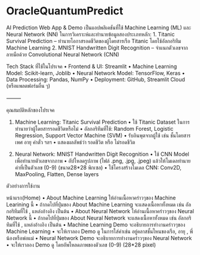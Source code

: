 # OracleQuantumPredict

AI Prediction Web App & Demo เป็นแอปพลิเคชันที่ใช้ Machine Learning (ML) และ Neural Network (NN) ในการวิเคราะห์และทำนายข้อมูลสองประเภทหลัก:
	1.	Titanic Survival Prediction – ทำนายโอกาสรอดชีวิตของผู้โดยสารเรือ Titanic โดยใช้อัลกอริทึม Machine Learning
	2.	MNIST Handwritten Digit Recognition – จำแนกตัวเลขจากลายมือด้วย Convolutional Neural Network (CNN)

 Tech Stack ที่ใช้ในโปรเจค
	•	Frontend & UI: Streamlit
	•	Machine Learning Model: Scikit-learn, Joblib
	•	Neural Network Model: TensorFlow, Keras
	•	Data Processing: Pandas, NumPy
	•	Deployment: GitHub, Streamlit Cloud (หรือแพลตฟอร์มอื่น ๆ)

⸻

 คุณสมบัติหลักของโปรเจค

 1. Machine Learning: Titanic Survival Prediction
	•	ใช้ Titanic Dataset ในการทำนายว่าผู้โดยสารรอดชีวิตหรือไม่
	•	อัลกอริทึมที่ใช้: Random Forest, Logistic Regression, Support Vector Machine (SVM)
	•	รับอินพุตจากผู้ใช้ เช่น ชั้นโดยสาร เพศ อายุ ค่าตั๋ว ฯลฯ
	•	แสดงผลลัพธ์ว่า รอดชีวิต หรือ ไม่รอดชีวิต

 2. Neural Network: MNIST Handwritten Digit Recognition
	•	ใช้ CNN Model เพื่อทำนายตัวเลขจากภาพ
	•	อัปโหลดรูปภาพ (ไฟล์ .png, .jpg, .jpeg) แล้วให้โมเดลทำนายค่าที่เป็นตัวเลข (0-9) (ขนาด28*28 พิกเซล)
	•	ใช้โครงสร้างโมเดล CNN: Conv2D, MaxPooling, Flatten, Dense layers

ตัวอย่างการใช้งาน

หน้าแรก(Home)
 • About Machine Learning ให้อ่านเนื้อหาคร่าวๆของ Machine Learining นี้
   • ถ้ากดไปที่ปุ่มของ About Machine Learning จะแสดงเนื้อหาทั้งหมด เช่น อัลกอริทึมที่ใช้ , แหล่งอ้างอิง เป็นต้น
 • About Neural Network ให้อ่านเนื้อหาคร่าวๆของ Neural Network นี้
   • ถ้ากดไปที่ปุ่มของ About Neural Network จะแสดงเนื้อหาทั้งหมด เช่น อัลกอริทึมที่ใช้ , แหล่งอ้างอิง เป็นต้น
 • Machine Learning Demo จะอธิบายการทำงานคร่าวๆของ Machine Learning
   • จะให้เราลอง Demo ดู ในการใส่ค่าเช่น อยู่คลาสชั้นไหนของเรือ, อายุ , พี่น้องหรือพ่อแม่ 
 • Neural Network Demo จะอธิบายการทำงานคร่าวๆของ Neural Network
   • จะให้เราลอง Demo ดู โดยอัพโหลดภาพของตัวเลข (0-9) (28*28 pixel)
